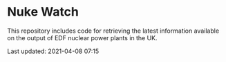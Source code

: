 # Nuke Watch

This repository includes code for retrieving the latest information available on the output of EDF nuclear power plants in the UK.

Last updated: 2021-04-08 07:15